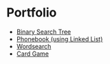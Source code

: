 # Portfolio

- [Binary Search Tree](https://github.com/lizeyliz/Lab-4-BST-.git)
- [Phonebook (using Linked List)](https://github.com/lizeyliz/Assignment-2-Phonebook.git)
- [Wordsearch](https://github.com/lizeyliz/Assignment-1-Word-Search.git)
- [Card Game](https://github.com/WhatLibrarian/2-CS145.git)
